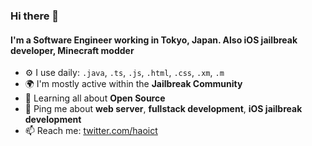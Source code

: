 ### Hi there 👋

#### I'm a Software Engineer working in Tokyo, Japan. Also iOS jailbreak developer, Minecraft modder

- ⚙️ I use daily: `.java`, `.ts`, `.js`, `.html`, `.css`, `.xm`, `.m`
- 🌍 I'm mostly active within the **Jailbreak Community**
- 🌱 Learning all about **Open Source**
- 💬 Ping me about **web server**, **fullstack development**, **iOS jailbreak development**
- 📫 Reach me: [twitter.com/haoict](https://twitter.com/haoict)
